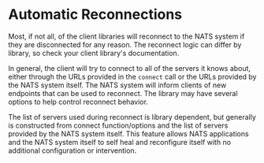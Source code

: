 # Automatic Reconnections

Most, if not all, of the client libraries will reconnect to the NATS system if they are disconnected for any reason. The reconnect logic can differ by library, so check your client library's documentation.

In general, the client will try to connect to all of the servers it knows about, either through the URLs provided in the `connect` call or the URLs provided by the NATS system itself. The NATS system will inform clients of new endpoints that can be used to reconnect. The library may have several options to help control reconnect behavior.

The list of servers used during reconnect is library dependent, but generally is constructed from connect function/options and the list of servers provided by the NATS system itself. This feature allows NATS applications and the NATS system itself to self heal and reconfigure itself with no additional configuration or intervention.


